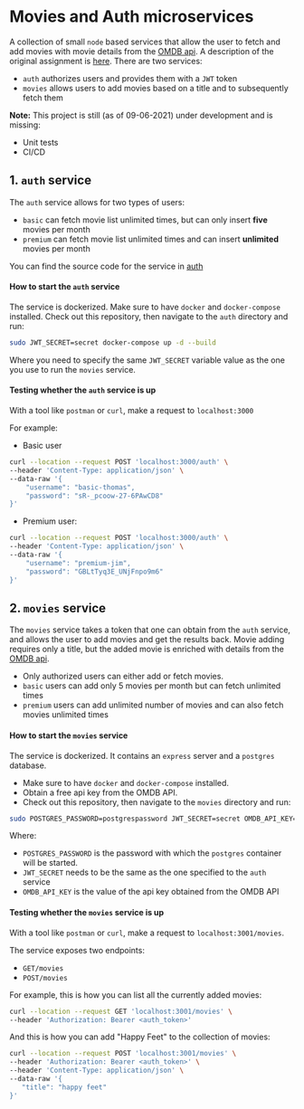 # Movies and Auth microservices

A collection of small `node` based services that allow the user to fetch and add movies with movie details from the [OMDB api](https://omdbapi.com/). A description of the original assignment is [here](assignment/README.md).
There are two services:

- `auth` authorizes users and provides them with a `JWT` token
- `movies` allows users to add movies based on a title and to subsequently fetch them

**Note:**
This project is still (as of 09-06-2021) under development and is missing:
- Unit tests
- CI/CD

## 1. `auth` service

The `auth` service allows for two types of users:
- `basic` can fetch movie list unlimited times, but can only insert **five** movies per month
- `premium` can fetch movie list unlimited times and can insert **unlimited** movies per month

You can find the source code for the service in [auth](auth/src)

#### How to start the `auth` service

The service is dockerized. 
Make sure to have `docker` and `docker-compose` installed. Check out this repository, then navigate to the `auth` directory and run:

```bash
sudo JWT_SECRET=secret docker-compose up -d --build 
```

Where you need to specify the same `JWT_SECRET` variable value as the one you use to run the `movies` service.

#### Testing whether the `auth` service is up

With a tool like `postman` or `curl`, make a request to `localhost:3000`

For example:

- Basic user
```bash
curl --location --request POST 'localhost:3000/auth' \
--header 'Content-Type: application/json' \
--data-raw '{
    "username": "basic-thomas",
    "password": "sR-_pcoow-27-6PAwCD8"
}'
``` 

- Premium user:
```bash
curl --location --request POST 'localhost:3000/auth' \
--header 'Content-Type: application/json' \
--data-raw '{
    "username": "premium-jim",
    "password": "GBLtTyq3E_UNjFnpo9m6"
}'
```

## 2. `movies` service

The `movies` service takes a token that one can obtain from the `auth` service, and allows the user to add movies and get the results back. Movie adding requires only a title, but the added movie is enriched with details from the [OMDB api](https://omdbapi.com/). 

- Only authorized users can either add or fetch movies.
- `basic` users can add only 5 movies per month but can fetch unlimited times
- `premium` users can add unlimited number of movies and can also fetch movies unlimited times

#### How to start the `movies` service

The service is dockerized. It contains an `express` server and a `postgres` database.
- Make sure to have `docker` and `docker-compose` installed. 
- Obtain a free api key from the OMDB API.
- Check out this repository, then navigate to the `movies` directory and run:

```bash
sudo POSTGRES_PASSWORD=postgrespassword JWT_SECRET=secret OMDB_API_KEY=omdbapikey docker-compose up --build -d
```

Where:
- `POSTGRES_PASSWORD` is the password with which the `postgres` container will be started.
- `JWT_SECRET` needs to be the same as the one specified to the `auth` service
- `OMDB_API_KEY` is the value of the api key obtained from the OMDB API


#### Testing whether the `movies` service is up

With a tool like `postman` or `curl`, make a request to `localhost:3001/movies`.

The service exposes two endpoints:

- `GET/movies`
- `POST/movies`

For example, this is how you can list all the currently added movies:

```bash
curl --location --request GET 'localhost:3001/movies' \
--header 'Authorization: Bearer <auth_token>'
```

And this is how you can add "Happy Feet" to the collection of movies:

```bash
curl --location --request POST 'localhost:3001/movies' \
--header 'Authorization: Bearer <auth_token>' \
--header 'Content-Type: application/json' \
--data-raw '{
   "title": "happy feet"
}'
```